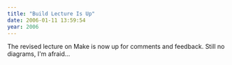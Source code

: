 ```yaml
---
title: "Build Lecture Is Up"
date: 2006-01-11 13:59:54
year: 2006
---
```

The revised lecture on Make is now up for comments and feedback.  Still no diagrams, I'm afraid...
